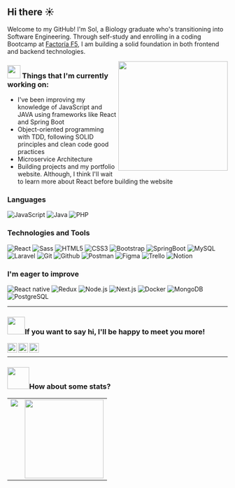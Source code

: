 ## Hi there ☀

Welcome to my GitHub! I'm Sol, a Biology graduate who's transitioning into Software Engineering. Through self-study and enrolling in a coding Bootcamp at [Factoría F5](https://factoriaf5.org/), I am building a solid foundation in both frontend and backend technologies.
<br>

<img align= "right" width= "250" src= "https://pa1.narvii.com/6580/8098c6e9207376889eeb0532d9f5a0723c4d73f5_hq.gif"/>
  
### <img src="https://media.giphy.com/media/WUlplcMpOCEmTGBtBW/giphy.gif" width="30"> Things that I'm currently working on:

- I've been improving my knowledge of JavaScript and JAVA using frameworks like React and Spring Boot
- Object-oriented programming with TDD, following SOLID principles and clean code good practices
- Microservice Architecture
- Building projects and my portfolio website. Although, I think I'll wait to learn more about React before building the website

### Languages

![JavaScript](https://img.shields.io/badge/-JavaScript-000000?style=flat&logo=javascript)
![Java](https://img.shields.io/badge/-Java-000000?style=flat&logo=java)
![PHP](https://img.shields.io/badge/-PHP-000000?style=flat&logo=php)

### Technologies and Tools

![React](https://img.shields.io/badge/-React-000000?style=flat&logo=react)
![Sass](https://img.shields.io/badge/-Sass-000000?style=flat&logo=sass)
![HTML5](https://img.shields.io/badge/-HTML5-000000?style=flat&logo=html5)
![CSS3](https://img.shields.io/badge/-CSS-000000?style=flat&logo=css3)
![Bootstrap](https://img.shields.io/badge/-Bootstrap-000000?style=flat&logo=bootstrap)
![SpringBoot](https://img.shields.io/badge/-SpringBoot-000000?style=flat&logo=springboot)
![MySQL](https://img.shields.io/badge/-MySQL-000000?style=flat&logo=mysql)
![Laravel](https://img.shields.io/badge/-Laravel-000000?style=flat&logo=laravel)
![Git](https://img.shields.io/badge/-Git-000000?style=flat&logo=git)
![Github](https://img.shields.io/badge/-Github-000000?style=flat&logo=github)
![Postman](https://img.shields.io/badge/-Postman-000000?style=flat&logo=postman)
![Figma](https://img.shields.io/badge/-Figma-000000?style=flat&logo=figma)
![Trello](https://img.shields.io/badge/-Trello-000000?style=flat&logo=trello)
![Notion](https://img.shields.io/badge/-Notion-000000?style=flat&logo=notion)


### I'm eager to improve

![React native](https://img.shields.io/badge/-ReactNative-000000?style=flat&logo=react)
![Redux](https://img.shields.io/badge/-Redux-000000?style=flat&logo=redux)
![Node.js](https://img.shields.io/badge/-Node.js-000000?style=flat&logo=node.js)
![Next.js](https://img.shields.io/badge/-Next.js-000000?style=flat&logo=next.js)
![Docker](https://img.shields.io/badge/-Docker-000000?style=flat&logo=docker)
![MongoDB](https://img.shields.io/badge/-MongoDB-000000?style=flat&logo=mongodb)
![PostgreSQL](https://img.shields.io/badge/-PostgreSQL-000000?style=flat&logo=postgresql)

---

### <img src="https://media.giphy.com/media/LnQjpWaON8nhr21vNW/giphy.gif" width="40">If you want to say hi, I'll be happy to meet you more!

<a href="https://www.linkedin.com/in/solturipe/">
  <img align="left" alt="Sol's Linkdein" width="22px" src="https://cdn.jsdelivr.net/npm/simple-icons@v3/icons/linkedin.svg" />
</a>
<a href="https://www.instagram.com/solturipe/">
  <img align="left" alt="Sol's Instagram" width="22px" src="https://cdn.jsdelivr.net/npm/simple-icons@v3/icons/instagram.svg" />
</a>
<a href="https://www.facebook.com/sol.turipe/">
  <img align="left" alt="Sol's Facebook" width="22px" src="https://cdn.jsdelivr.net/npm/simple-icons@v3/icons/facebook.svg" />
</a>
</br>

---

### <img src="https://media.giphy.com/media/VgCDAzcKvsR6OM0uWg/giphy.gif" width="50">How about some stats?

<table>
  <tr>
    <td valign="top"><img src="https://github-readme-stats.vercel.app/api/top-langs/?username=SolTuripe&theme=radical&card_width=450em)](https://github.com/SolTuripe/SolTuripe/github-readme-stats"/></td>
    <td valign="top"><img height="180em" src="https://github-readme-stats.vercel.app/api?username=SolTuripe&show_icons=true&hide_border=true&&count_private=true&include_all_commits=true&theme=radical&hide_stars=false" /></td>
  </tr>
</table>
